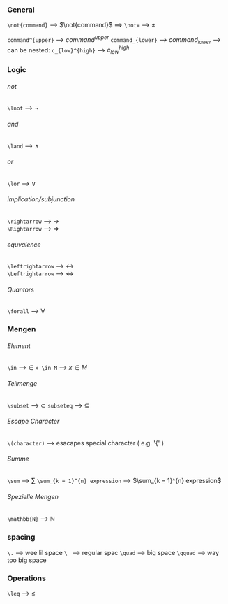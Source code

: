 ### General
`\not{command}` --> $\not{command}$
	==> `\not=` --> $\not=$

`command^{upper}` --> $command^{upper}$ 
`command_{lower}` --> $command_{lower}$
--> can be nested:
	`c_{low}^{high}` --> $c_{low}^{high}$
	
### Logic
###### not
`\lnot` --> $\lnot$
###### and
`\land` --> $\land$ 
###### or
`\lor` --> $\lor$ 
###### implication/subjunction
`\rightarrow` --> $\rightarrow$    
`\Rightarrow` --> $\Rightarrow$ 
###### equvalence
`\leftrightarrow` --> $\leftrightarrow$  
`\Leftrightarrow` --> $\Leftrightarrow$

###### Quantors
`\forall` --> $\forall$ 




### Mengen
###### Element
`\in` --> $\in$ 
`x \in M` --> $x \in M$
 
###### Teilmenge
`\subset` --> $\subset$ 
`subseteq` --> $\subseteq$

###### Escape Character
`\(character)` --> esacapes special character ( e.g. '{' )

###### Summe 
`\sum` --> $\sum$ 
`\sum_{k = 1}^{n} expression` --> $\sum_{k = 1}^{n} expression$

###### Spezielle Mengen
`\mathbb{N}` --> $\mathbb{N}$

### spacing
`\.` --> wee lil space
`\ ` --> regular spac
`\quad` --> big space
`\qquad` --> way too big space


### Operations
`\leq` --> $\leq$



